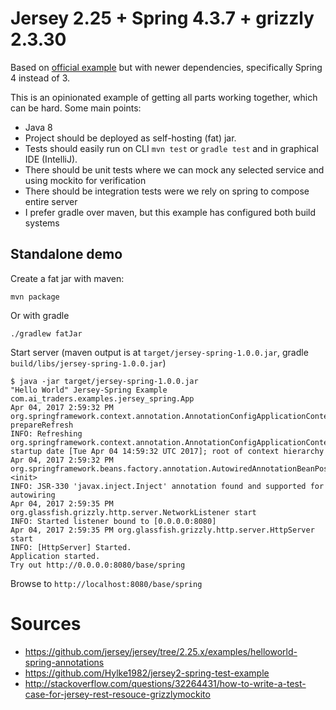 # Jersey 2.25 + Spring 4.3.7 + grizzly 2.3.30

Based on [official example](https://github.com/jersey/jersey/tree/2.25.x/examples/helloworld-spring-annotations) but with newer dependencies,
 specifically Spring 4 instead of 3.

This is an opinionated example of getting all parts working together, which can be hard. Some main points:

 * Java 8
 * Project should be deployed as self-hosting (fat) jar.
 * Tests should easily run on CLI `mvn test` or `gradle test` and in graphical IDE (IntelliJ).
 * There should be unit tests where we can mock any selected service and using mockito for verification
 * There should be integration tests were we rely on spring to compose entire server
 * I prefer gradle over maven, but this example has configured both build systems

## Standalone demo

Create a fat jar with maven:
```
mvn package
```
Or with gradle
```
./gradlew fatJar
```

Start server (maven output is at `target/jersey-spring-1.0.0.jar`, gradle `build/libs/jersey-spring-1.0.0.jar`)
```console
$ java -jar target/jersey-spring-1.0.0.jar
"Hello World" Jersey-Spring Example com.ai_traders.examples.jersey_spring.App
Apr 04, 2017 2:59:32 PM org.springframework.context.annotation.AnnotationConfigApplicationContext prepareRefresh
INFO: Refreshing org.springframework.context.annotation.AnnotationConfigApplicationContext@4d591d15: startup date [Tue Apr 04 14:59:32 UTC 2017]; root of context hierarchy
Apr 04, 2017 2:59:32 PM org.springframework.beans.factory.annotation.AutowiredAnnotationBeanPostProcessor <init>
INFO: JSR-330 'javax.inject.Inject' annotation found and supported for autowiring
Apr 04, 2017 2:59:35 PM org.glassfish.grizzly.http.server.NetworkListener start
INFO: Started listener bound to [0.0.0.0:8080]
Apr 04, 2017 2:59:35 PM org.glassfish.grizzly.http.server.HttpServer start
INFO: [HttpServer] Started.
Application started.
Try out http://0.0.0.0:8080/base/spring
```

Browse to `http://localhost:8080/base/spring`

# Sources

 * https://github.com/jersey/jersey/tree/2.25.x/examples/helloworld-spring-annotations
 * https://github.com/Hylke1982/jersey2-spring-test-example
 * http://stackoverflow.com/questions/32264431/how-to-write-a-test-case-for-jersey-rest-resouce-grizzlymockito
